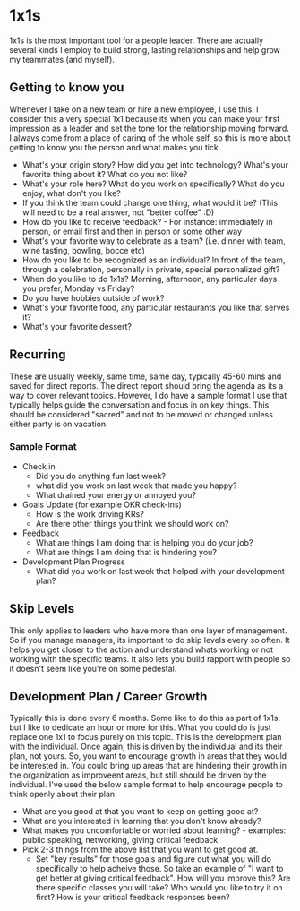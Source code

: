 # 1x1s

1x1s is the most important tool for a people leader.  There are actually several kinds I employ to build strong, lasting relationships and help grow my teammates (and myself).

## Getting to know you

Whenever I take on a new team or hire a new employee, I use this.  I consider this a very special 1x1 because its when you can make your first impression as a leader and set the tone for the relationship moving forward.  I always come from a place of caring of the whole self, so this is more about getting to know you the person and what makes you tick.

* What's your origin story?  How did you get into technology?  What's your favorite thing about it?  What do you not like?
* What's your role here?  What do you work on specifically?  What do you enjoy, what don't you like?
* If you think the team could change one thing, what would it be?  (This will need to be a real answer, not "better coffee" :D)
* How do you like to receive feedback? - For instance: immediately in person, or email first and then in person or some other way
* What's your favorite way to celebrate as a team? (i.e. dinner with team, wine tasting, bowling, bocce etc)
* How do you like to be recognized as an individual?  In front of the team, through a celebration, personally in private, special personalized gift?
* When do you like to do 1x1s?  Morning, afternoon, any particular days you prefer, Monday vs Friday?
* Do you have hobbies outside of work?
* What's your favorite food, any particular restaurants you like that serves it?
* What's your favorite dessert?

## Recurring

These are usually weekly, same time, same day, typically 45-60 mins and saved for direct reports.  The direct report should bring the agenda as its a way to cover relevant topics.  However, I do have a sample format I use that typically helps guide the conversation and focus in on key things.  This should be considered "sacred" and not to be moved or changed unless either party is on vacation.

### Sample Format

* Check in
  * Did you do anything fun last week?
  * what did you work on last week that made you happy?
  * What drained your energy or annoyed you?
* Goals Update (for example OKR check-ins)
  * How is the work driving KRs?
  * Are there other things you think we should work on?
* Feedback
  * What are things I am doing that is helping you do your job?
  * What are things I am doing that is hindering you?
* Development Plan Progress
  * What did you work on last week that helped with your development plan?
  
## Skip Levels

This only applies to leaders who have more than one layer of management.  So if you manage managers, its important to do skip levels every so often.  It helps you get closer to the action and understand whats working or not working with the specific teams.  It also lets you build rapport with people so it doesn't seem like you're on some pedestal.

## Development Plan / Career Growth

Typically this is done every 6 months.  Some like to do this as part of 1x1s, but I like to dedicate an hour or more for this.  What you could do is just replace one 1x1 to focus purely on this topic.  This is the development plan with the individual.  Once again, this is driven by the individual and its their plan, not yours.  So, you want to encourage growth in areas that they would be interested in.  You could bring up areas that are hindering their growth in the organization as improveent areas, but still should be driven by the individual.  I've used the below sample format to help encourage people to think openly about their plan.

* What are you good at that you want to keep on getting good at? 
* What are you interested in learning that you don't know already?
* What makes you uncomfortable or worried about learning? - examples: public speaking, networking, giving critical feedback
* Pick 2-3 things from the above list that you want to get good at.
  * Set "key results" for those goals and figure out what you will do specifically to help acheive those.  So take an example of "I want to get better at giving critical feedback".  How will you improve this?  Are there specific classes you will take?  Who would you like to try it on first?  How is your critical feedback responses been?

